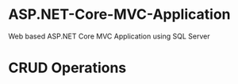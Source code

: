 # ASP.NET-Core-MVC-Application
Web based ASP.NET Core MVC Application using SQL Server

# CRUD Operations
